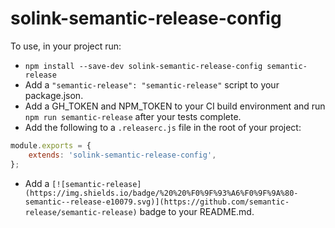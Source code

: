 # solink-semantic-release-config

To use, in your project run:

* `npm install --save-dev solink-semantic-release-config semantic-release`
* Add a `"semantic-release": "semantic-release"` script to your package.json.
* Add a GH_TOKEN and NPM_TOKEN to your CI build environment and run `npm run semantic-release` after your tests complete.
* Add the following to a `.releaserc.js` file in the root of your project:

```js
module.exports = {
    extends: 'solink-semantic-release-config',
};
```

* Add a `[![semantic-release](https://img.shields.io/badge/%20%20%F0%9F%93%A6%F0%9F%9A%80-semantic--release-e10079.svg)](https://github.com/semantic-release/semantic-release)` badge to your README.md.